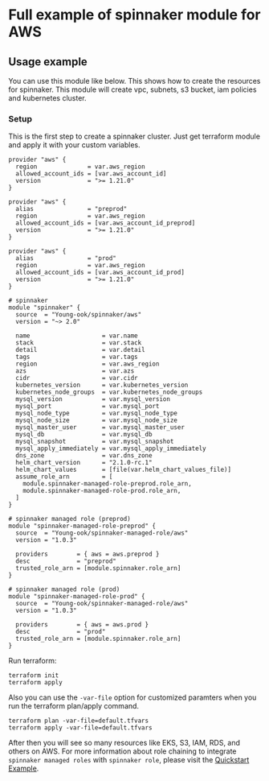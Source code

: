 # Full example of spinnaker module for AWS

## Usage example
You can use this module like below. This shows how to create the resources for spinnaker. This module will create vpc, subnets, s3 bucket, iam policies and kubernetes cluster.

### Setup
This is the first step to create a spinnaker cluster. Just get terraform module and apply it with your custom variables.
```hcl
provider "aws" {
  region              = var.aws_region
  allowed_account_ids = [var.aws_account_id]
  version             = ">= 1.21.0"
}

provider "aws" {
  alias               = "preprod"
  region              = var.aws_region
  allowed_account_ids = [var.aws_account_id_preprod]
  version             = ">= 1.21.0"
}

provider "aws" {
  alias               = "prod"
  region              = var.aws_region
  allowed_account_ids = [var.aws_account_id_prod]
  version             = ">= 1.21.0"
}

# spinnaker
module "spinnaker" {
  source  = "Young-ook/spinnaker/aws"
  version = "~> 2.0"

  name                    = var.name
  stack                   = var.stack
  detail                  = var.detail
  tags                    = var.tags
  region                  = var.aws_region
  azs                     = var.azs
  cidr                    = var.cidr
  kubernetes_version      = var.kubernetes_version
  kubernetes_node_groups  = var.kubernetes_node_groups
  mysql_version           = var.mysql_version
  mysql_port              = var.mysql_port
  mysql_node_type         = var.mysql_node_type
  mysql_node_size         = var.mysql_node_size
  mysql_master_user       = var.mysql_master_user
  mysql_db                = var.mysql_db
  mysql_snapshot          = var.mysql_snapshot
  mysql_apply_immediately = var.mysql_apply_immediately
  dns_zone                = var.dns_zone
  helm_chart_version      = "2.1.0-rc.1"
  helm_chart_values       = [file(var.helm_chart_values_file)]
  assume_role_arn         = [
    module.spinnaker-managed-role-preprod.role_arn,
    module.spinnaker-managed-role-prod.role_arn,
  ]
}

# spinnaker managed role (preprod)
module "spinnaker-managed-role-preprod" {
  source  = "Young-ook/spinnaker-managed-role/aws"
  version = "1.0.3"

  providers        = { aws = aws.preprod }
  desc             = "preprod"
  trusted_role_arn = [module.spinnaker.role_arn]
}

# spinnaker managed role (prod)
module "spinnaker-managed-role-prod" {
  source  = "Young-ook/spinnaker-managed-role/aws"
  version = "1.0.3"

  providers        = { aws = aws.prod }
  desc             = "prod"
  trusted_role_arn = [module.spinnaker.role_arn]
}
```
Run terraform:
```
terraform init
terraform apply
```
Also you can use the `-var-file` option for customized paramters when you run the terraform plan/apply command.
```
terraform plan -var-file=default.tfvars
terraform apply -var-file=default.tfvars
```
After then you will see so many resources like EKS, S3, IAM, RDS, and others on AWS. For more information about role chaining to integrate `spinnaker managed roles` with `spinnaker role`, please visit the [Quickstart Example](https://github.com/Young-ook/terraform-aws-spinnaker/tree/master/README.md#Quickstart).
